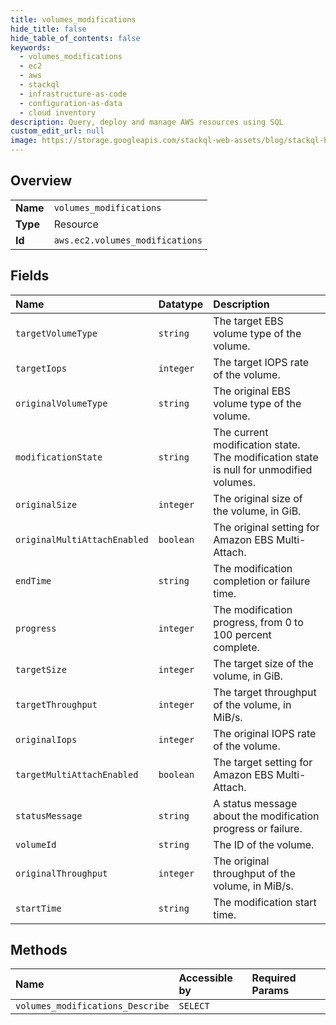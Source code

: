 ```yaml
---
title: volumes_modifications
hide_title: false
hide_table_of_contents: false
keywords:
  - volumes_modifications
  - ec2
  - aws    
  - stackql
  - infrastructure-as-code
  - configuration-as-data
  - cloud inventory
description: Query, deploy and manage AWS resources using SQL
custom_edit_url: null
image: https://storage.googleapis.com/stackql-web-assets/blog/stackql-blog-post-featured-image.png
---
```

  
    

## Overview
<table><tbody>
<tr><td><b>Name</b></td><td><code>volumes_modifications</code></td></tr>
<tr><td><b>Type</b></td><td>Resource</td></tr>
<tr><td><b>Id</b></td><td><code>aws.ec2.volumes_modifications</code></td></tr>
</tbody></table>

## Fields
| Name | Datatype | Description |
|:-----|:---------|:------------|
| `targetVolumeType` | `string` | The target EBS volume type of the volume. |
| `targetIops` | `integer` | The target IOPS rate of the volume. |
| `originalVolumeType` | `string` | The original EBS volume type of the volume. |
| `modificationState` | `string` | The current modification state. The modification state is null for unmodified volumes. |
| `originalSize` | `integer` | The original size of the volume, in GiB. |
| `originalMultiAttachEnabled` | `boolean` | The original setting for Amazon EBS Multi-Attach. |
| `endTime` | `string` | The modification completion or failure time. |
| `progress` | `integer` | The modification progress, from 0 to 100 percent complete. |
| `targetSize` | `integer` | The target size of the volume, in GiB. |
| `targetThroughput` | `integer` | The target throughput of the volume, in MiB/s. |
| `originalIops` | `integer` | The original IOPS rate of the volume. |
| `targetMultiAttachEnabled` | `boolean` | The target setting for Amazon EBS Multi-Attach. |
| `statusMessage` | `string` | A status message about the modification progress or failure. |
| `volumeId` | `string` | The ID of the volume. |
| `originalThroughput` | `integer` | The original throughput of the volume, in MiB/s. |
| `startTime` | `string` | The modification start time. |
## Methods
| Name | Accessible by | Required Params |
|:-----|:--------------|:----------------|
| `volumes_modifications_Describe` | `SELECT` |  |
